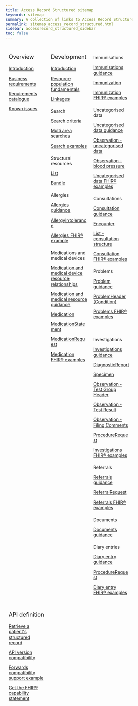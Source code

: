 ```yaml
---
title: Access Record Structured sitemap
keywords: sitemap
summary: A collection of links to Access Record Structured information
permalink: sitemap_access_record_structured.html
sidebar: accessrecord_structured_sidebar
toc: false
---
```

<style>
* {
  box-sizing: border-box;
}

/* Create three equal columns that floats next to each other */
.column {
  float: left;
  width: 33.33%;
  padding: 10px;

}

/* Clear floats after the columns */
.row:after {
  content: "";
  display: table;
  clear: both;
}
</style>

<div class="row">
  <div class="column">
   <p style="font-size:18px">Overview</p>
    	<p><a href="accessrecord_structured.html">Introduction</a></p>
    	<p><a href="accessrecord_structured_requirements.html">Business requirements</a></p>
	 <p><a href="pages/accessrecord_structured/GP%20Connect%20Req%20Cat%20-%20Access%20Record%20Structured%20Data%20v2.1.xlsx">Requirements catalogue</a></p>
    	<p><a href="accessrecord_structured_known_issues.html">Known issues</a></p>
  </div>
  <div class="column">
    <p style="font-size:18px">Development</p>
	<p><a href="accessrecord_structured_development.html">Introduction</a></p>
    	<p><a href="accessrecord_structured_development_resources_overview.html">Resource population fundamentals</a></p>
	<p><a href="accessrecord_structured_development_linkages.html">Linkages</a></p>  
	<p style="padding-top:8px">Search</p>  
	  <p><a href="accessrecord_structured_development_search.html">Search criteria</a></p>
	  <p><a href="accessrecord_structured_development_searchmultiareasearches.html">Multi area searches</a></p>
	  <p><a href="accessrecord_structured_development_searchExamples.html">Search examples</a></p>
	<p style="padding-top:8px">Structural resources</p>  
	<p><a href="accessrecord_structured_development_list.html">List</a></p>
	<p><a href="accessrecord_structured_development_bundle.html">Bundle</a></p>
	<p style="padding-top:8px">Allergies</p>
	<p><a href="accessrecord_structured_development_allergies_guidance.html">Allergies guidance</a></p>
	<p><a href="accessrecord_structured_development_allergyintolerance.html">AllergyIntolerance</a></p>
	<p><a href="accessrecord_structured_development_fhir_examples_allergies.html">Allergies FHIR&reg; example</a></p>  
	<p style="padding-top:8px">Medications and medical devices</p>  
	<p><a href="accessrecord_structured_development_medication_resource_relationships.html">Medication and medical device resource relationships</a></p>
	<p><a href="accessrecord_structured_development_medication_guidance.html">Medication and medical resource guidance</a></p>  
	<p><a href="accessrecord_structured_development_medication.html">Medication</a></p>
	<p><a href="accessrecord_structured_development_medicationstatement.html">MedicationStatement</a></p>
	<p><a href="accessrecord_structured_development_medicationrequest.html">MedicationRequest</a></p>
	<p><a href="accessrecord_structured_development_fhir_examples_medication.html">Medication FHIR&reg; examples</a></p>
  </div>
  <div class="column">   
	<p style="padding-top:8px">Immunisations</p>
	<p><a href="accessrecord_structured_development_immunization_guidance.html">Immunisations guidance</a></p>
	<p><a href="accessrecord_structured_development_immunization.html">Immunization</a></p>
	<p><a href="accessrecord_structured_development_fhir_examples_immunizations.html">Immunization FHIR&reg; examples</a></p>
	<p style="padding-top:8px">Uncategorised data</p>
	<p><a href="accessrecord_structured_development_uncategorisedData_guidance.html">Uncategorised data guidance</a></p>
	<p><a href="accessrecord_structured_development_observation_uncategorisedData.html">Observation - uncategorised data</a></p>
	<p><a href="accessrecord_structured_development_observation_bloodPressure.html">Observation - blood pressure</a></p>
	<p><a href="accessrecord_structured_development_fhir_examples_uncategorised.html">Uncategorised data FHIR® examples</a></p>
	<p style="padding-top:8px">Consultations</p>
	<p><a href="accessrecord_structured_development_consultation_guidance.html">Consultation guidance</a></p>
	<p><a href="accessrecord_structured_development_encounter.html">Encounter</a></p>
	<p><a href="accessrecord_structured_development_list_consultation.html">List - consultation structure</a></p>
	<p><a href="accessrecord_structured_development_fhir_examples_consultations.html">Consultation FHIR&reg; examples</a></p>
	<p style="padding-top:8px">Problems</p>
	<p><a href="accessrecord_structured_development_problems_guidance.html">Problem guidance</a></p>
	<p><a href="accessrecord_structured_problems.html">ProblemHeader (Condition)</a></p>
	<p><a href="accessrecord_structured_development_fhir_examples_consultations.html">Problems FHIR® examples</a></p>
</div>
<div class="column">
  <p style="padding-top:8px">Investigations</p>
  <p><a href="accessrecord_structured_development_pathology_guidance.html">Investigations guidance</a></p>
  <p><a href="accessrecord_structured_development_DiagnosticReport.html">DiagnosticReport</a></p>
  <p><a href="accessrecord_structured_development_specimen.html">Specimen</a></p>
  <p><a href="accessrecord_structured_development_observation_testGroup.html">Observation - Test Group Header</a></p>
  <p><a href="accessrecord_structured_development_observation_testResult.html">Observation - Test Result</a></p>
  <p><a href="accessrecord_structured_development_observation_filingComments.html">Observation - Filing Comments</a></p>
  <p><a href="accessrecord_structured_development_ProcedureRequest.html">ProcedureRequest</a></p>
  <p><a href="accessrecord_structured_development_fhir_examples_pathology.html">Investigations FHIR&reg; examples</a></p>
  <p style="padding-top:8px">Referrals</p>
  <p><a href="accessrecord_structured_development_referralrequest_guidance.html">Referrals guidance</a></p>
  <p><a href="accessrecord_structured_development_referralrequest.html">ReferralRequest</a></p>
  <p><a href="accessrecord_structured_development_fhir_examples_referrals.html">Referrals FHIR&reg; examples</a></p>
  <p style="padding-top:8px">Documents</p>
  <p><a href="accessrecord_structured_development_documents_guidance.html">Documents guidance</a></p>
  <p style="padding-top:8px">Diary entries</p>  
  <p><a href="accessrecord_structured_development_diaryentry_guidance.html">Diary entry guidance</a></p>
  <p><a href="accessrecord_structured_development_diaryentry.html">ProcedureRequest</a></p>
  <p><a href="accessrecord_structured_development_fhir_examples_diaryentries.html">Diary entry FHIR&reg; examples</a></p>
  </div>
<div class="column">
	<p style="font-size:18px">API definition</p>
	<p><a href="accessrecord_structured_development_retrieve_patient_record.html">Retrieve a patient's structured record</a></p>
	<p><a href="accessrecord_structured_development_version_compatibility.html">API version compatibility</a></p>  
	<p><a href="accessrecord_structured_development_fhir_examples_forwards_consultations.html">Forwards compatibility support example</a></p>
  <p><a href="accessrecord_structured_get_the_fhir_capability_statement.html">Get the FHIR&reg; capability statement</a></p>  
  </div>
</div>
